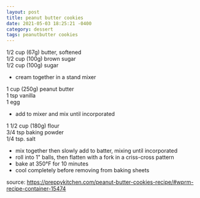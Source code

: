```yaml
---
layout: post
title: peanut butter cookies
date: 2021-05-03 18:25:21 -0400
category: dessert
tags: peanutbutter cookies
---
```


1/2 cup (67g) butter, softened  
1/2 cup (100g) brown sugar  
1/2 cup (100g) sugar  
* cream together in a stand mixer

1 cup (250g) peanut butter  
1 tsp vanilla  
1 egg  
* add to mixer and mix until incorporated

1 1/2 cup (180g) flour  
3/4 tsp baking powder  
1/4 tsp. salt  
* mix together then slowly add to batter, mixing until incorporated
* roll into 1" balls, then flatten with a fork in a criss-cross pattern
* bake at 350°F for 10 minutes
* cool completely before removing from baking sheets

source: <https://preppykitchen.com/peanut-butter-cookies-recipe/#wprm-recipe-container-15474>
